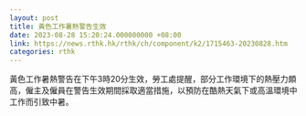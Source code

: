 ```yaml
---
layout: post
title: 黃色工作暑熱警告生效
date: 2023-08-28 15:20:24.000000000 +08:00
link: https://news.rthk.hk/rthk/ch/component/k2/1715463-20230828.htm
categories: rthk
---
```


黃色工作暑熱警告在下午3時20分生效，勞工處提醒，部分工作環境下的熱壓力頗高，僱主及僱員在警告生效期間採取適當措施，以預防在酷熱天氣下或高溫環境中工作而引致中暑。
